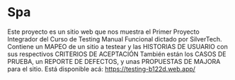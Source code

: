 # Spa

Este proyecto es un sitio web que nos muestra el Primer Proyecto Integrador del Curso de Testing Manual Funcional dictado por SilverTech.
Contiene un MAPEO de un sitio a testear y las HISTORIAS DE USUARIO con sus respectivos CRITERIOS DE ACEPTACIÓN
También están los CASOS DE PRUEBA, un REPORTE DE DEFECTOS, y unas PROPUESTAS DE MAJORA para el sitio.
Está disponible acá: https://testing-b122d.web.app/





